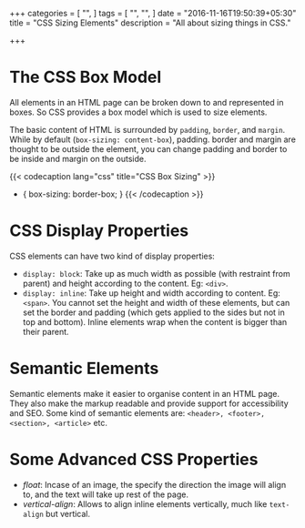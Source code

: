 +++
categories = [
  "",
]
tags = [
  "",
  "",
]
date = "2016-11-16T19:50:39+05:30"
title = "CSS Sizing Elements"
description = "All about sizing things in CSS."

+++

# The CSS Box Model

All elements in an HTML page can be broken down to and represented in boxes. So CSS provides a box model which is used to size elements.

The basic content of HTML is surrounded by `padding`, `border`, and `margin`. While by default (`box-sizing: content-box`), padding. border and margin are thought to be outside the element, you can change padding and border to be inside and margin on the outside.

{{< codecaption lang="css" title="CSS Box Sizing" >}}
* {
    box-sizing: border-box;
}
{{< /codecaption >}}

# CSS Display Properties

CSS elements can have two kind of display properties:

* `display: block`: Take up as much width as possible (with restraint from parent) and height according to the content. Eg: `<div>`.
* `display: inline`: Take up height and width according to content. Eg: `<span>`. You cannot set the height and width of these elements, but can set the border and padding (which gets applied to the sides but not in top and bottom). Inline elements wrap when the content is bigger than their parent.

# Semantic Elements

Semantic elements make it easier to organise content in an HTML page. They also make the markup readable and provide support for accessibility and SEO. Some kind of semantic elements are: `<header>, <footer>, <section>, <article>` etc.

# Some Advanced CSS Properties

* _float_: Incase of an image, the specify the direction the image will align to, and the text will take up rest of the page.
* _vertical-align_: Allows to align inline elements vertically, much like `text-align` but vertical.
